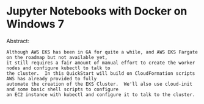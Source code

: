 Jupyter Notebooks with Docker on Windows 7  
==========================================
Abstract:
```
Although AWS EKS has been in GA for quite a while, and AWS EKS Fargate on the roadmap but not available yet,
it still requires a fair amount of manual effort to create the worker nodes and configure kubectl to talk to
the cluster.  In this QuickStart will build on CloudFormation scripts AWS has already provided to fully
automate the creation of the EKS Cluster.  We'll also use cloud-init and some basic shell scripts to configure
an EC2 instance with kubectl and configure it to talk to the cluster.  
```